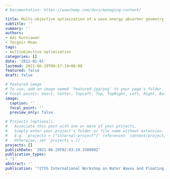 ```yaml
---
# Documentation: https://wowchemy.com/docs/managing-content/

title: Multi-objective optimization of a wave energy absorber geometry
subtitle: ''
summary: ''
authors:
- Adi Kurniawan
- Torgeir Moan
tags: 
- multiobjective optimisation
categories: []
date: '2012-01-01'
lastmod: 2021-06-29T09:57:19+08:00
featured: false
draft: false

# Featured image
# To use, add an image named `featured.jpg/png` to your page's folder.
# Focal points: Smart, Center, TopLeft, Top, TopRight, Left, Right, BottomLeft, Bottom, BottomRight.
image:
  caption: ''
  focal_point: ''
  preview_only: false

# Projects (optional).
#   Associate this post with one or more of your projects.
#   Simply enter your project's folder or file name without extension.
#   E.g. `projects = ["internal-project"]` references `content/project/deep-learning/index.md`.
#   Otherwise, set `projects = []`.
projects: []
publishDate: '2021-06-29T02:03:19.330890Z'
publication_types:
- '1'
abstract: ''
publication: '*27th International Workshop on Water Waves and Floating Bodies*'
---
```

